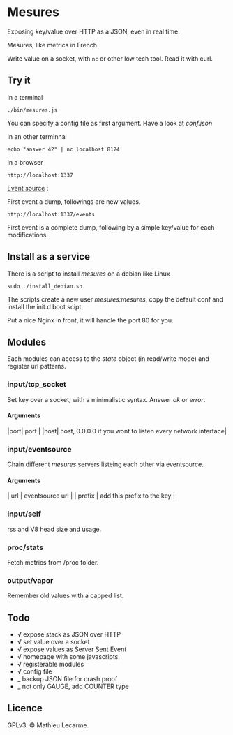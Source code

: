Mesures
=======

Exposing key/value over HTTP as a JSON, even in real time.

Mesures, like metrics in French.

Write value on a socket, with `nc` or other low tech tool. Read it with curl.

Try it
------

In a terminal

    ./bin/mesures.js

You can specify a config file as first argument. Have a look at _conf.json_

In an other terminnal

    echo "answer 42" | nc localhost 8124

In a browser

    http://localhost:1337

[Event source](http://dev.w3.org/html5/eventsource/) :

First event a dump, followings are new values.

    http://localhost:1337/events

First event is a complete dump, following by a simple key/value for each modifications.

Install as a service
--------------------

There is a script to install _mesures_ on a debian like Linux

    sudo ./install_debian.sh

The scripts create a new user _mesures:mesures_, copy the default conf
and install the init.d boot scipt.

Put a nice Nginx in front, it will handle the port 80 for you.

Modules
-------

Each modules can access to the _state_ object (in read/write mode) and register url patterns.

### input/tcp_socket

Set key over a socket, with a minimalistic syntax.
Answer _ok_ or _error_.

#### Arguments

|port| port |
|host| host, 0.0.0.0 if you wont to listen every network interface|

### input/eventsource

Chain different _mesures_ servers listeing each other via eventsource.

#### Arguments

| url | eventsource url |
| prefix | add this prefix to the key |

### input/self

rss and V8 head size and usage.

### proc/stats

Fetch metrics from /proc folder.

### output/vapor

Remember old values with a capped list.


Todo
----

 * √ expose stack as JSON over HTTP
 * √ set value over a socket
 * √ expose values as Server Sent Event
 * √ homepage with some javascripts.
 * √ registerable modules
 * √ config file
 * _ backup JSON file for crash proof
 * _ not only GAUGE, add COUNTER type

Licence
-------
GPLv3. © Mathieu Lecarme.
